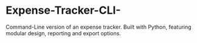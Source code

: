 # Expense-Tracker-CLI-
Command-Line version of an expense tracker. Built with Python, featuring modular design, reporting and export options.
